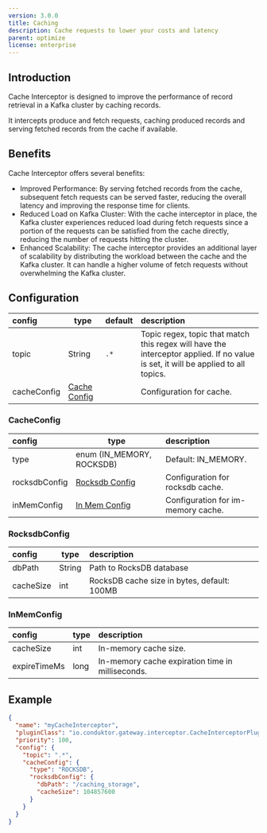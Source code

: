 ```yaml
---
version: 3.0.0
title: Caching
description: Cache requests to lower your costs and latency
parent: optimize
license: enterprise
---
```


## Introduction

Cache Interceptor is designed to improve the performance of record retrieval in a Kafka cluster by caching records.

It intercepts produce and fetch requests, caching produced records and serving fetched records from the cache if
available.

## Benefits

Cache Interceptor offers several benefits:

- Improved Performance:
  By serving fetched records from the cache, subsequent fetch requests can be served faster, reducing the overall
  latency and improving the response time for clients.
- Reduced Load on Kafka Cluster:
  With the cache interceptor in place, the Kafka cluster experiences reduced load during fetch requests since a portion
  of the requests can be satisfied from the cache directly, reducing the number of requests hitting the cluster.
- Enhanced Scalability:
  The cache interceptor provides an additional layer of scalability by distributing the workload between the cache and
  the Kafka cluster.
  It can handle a higher volume of fetch requests without overwhelming the Kafka cluster.

## Configuration

| config      | type                         | default | description                                                                                                                       |
|:------------|------------------------------|:--------|:----------------------------------------------------------------------------------------------------------------------------------|
| topic       | String                       | `.*`    | Topic regex, topic that match this regex will have the interceptor applied. If no value is set, it will be applied to all topics. |
| cacheConfig | [Cache Config](#cacheConfig) |         | Configuration for cache.                                                                                                          |

### CacheConfig

| config        | type                             | description                        |
|:--------------|----------------------------------|:-----------------------------------|
| type          | enum (IN_MEMORY, ROCKSDB)        | Default: IN_MEMORY.                |
| rocksdbConfig | [Rocksdb Config](#rocksdbConfig) | Configuration for rocksdb cache.   |
| inMemConfig   | [In Mem Config](#inMemConfig)    | Configuration for im-memory cache. |

### RocksdbConfig

| config    | type   | description                                 |
|:----------|--------|:--------------------------------------------|
| dbPath    | String | Path to RocksDB database                    |
| cacheSize | int    | RocksDB cache size in bytes, default: 100MB |

### InMemConfig

| config       | type | description                                      |
|:-------------|------|:-------------------------------------------------|
| cacheSize    | int  | In-memory cache size.                            |
| expireTimeMs | long | In-memory cache expiration time in milliseconds. |

## Example

```json
{
  "name": "myCacheInterceptor",
  "pluginClass": "io.conduktor.gateway.interceptor.CacheInterceptorPlugin",
  "priority": 100,
  "config": {
    "topic": ".*",
    "cacheConfig": {
      "type": "ROCKSDB",
      "rocksdbConfig": {
        "dbPath": "/caching_storage",
        "cacheSize": 104857600
      }
    }
  }
}
```